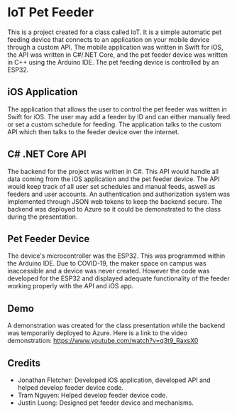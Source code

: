 # IoT Pet Feeder

This is a project created for a class called IoT. It is a simple automatic pet feeding device that connects to an application on your mobile device through a custom API. 
The mobile application was written in Swift for iOS, the API was written in C#/.NET Core, and the pet feeder device was written in C++ using the Arduino IDE. 
The pet feeding device is controlled by an ESP32.

## iOS Application

The application that allows the user to control the pet feeder was written in Swift for iOS.
The user may add a feeder by ID and can either manually feed or set a custom schedule for feeding.
The application talks to the custom API which then talks to the feeder device over the internet.

## C# .NET Core API

The backend for the project was written in C#.
This API would handle all data coming from the iOS application and the pet feeder device.
The API would keep track of all user set schedules and manual feeds, aswell as feeders and user accounts.
An authentication and authorization system was implemented through JSON web tokens to keep the backend secure.
The backend was deployed to Azure so it could be demonstrated to the class during the presentation.

## Pet Feeder Device

The device's microcontroller was the ESP32. This was programmed within the Arduino IDE.
Due to COVID-19, the maker space on campus was inaccessible and a device was never created.
However the code was developed for the ESP32 and displayed adequate functionality of the feeder working properly with the API and iOS app.

## Demo

A demonstration was created for the class presentation while the backend was temporarily deployed to Azure.
Here is a link to the video demonstration:
https://www.youtube.com/watch?v=q3t9_RaxsX0

## Credits

- Jonathan Fletcher: Developed iOS application, developed API and helped develop feeder device code.
- Tram Nguyen: Helped develop feeder device code.
- Justin Luong: Designed pet feeder device and mechanisms.
